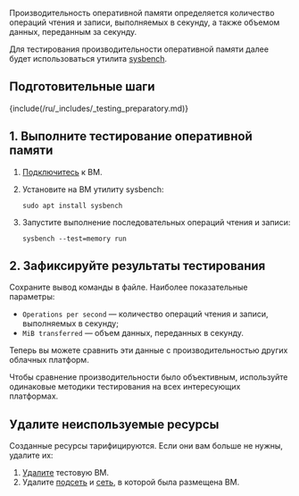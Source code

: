Производительность оперативной памяти определяется количество операций чтения и записи, выполняемых в секунду, а также объемом данных, переданным за секунду.

Для тестирования производительности оперативной памяти далее будет использоваться утилита [sysbench](https://github.com/akopytov/sysbench).

## Подготовительные шаги

{include(/ru/_includes/_testing_preparatory.md)}

## 1. Выполните тестирование оперативной памяти

1. [Подключитесь](/ru/computing/iaas/service-management/vm/vm-connect/vm-connect-nix) к ВМ.
1. Установите на ВМ утилиту sysbench:

    ```console
    sudo apt install sysbench
    ```

1. Запустите выполнение последовательных операций чтения и записи:

    ```console
    sysbench --test=memory run
    ```

## 2. Зафиксируйте результаты тестирования

Сохраните вывод команды в файле. Наиболее показательные параметры:

* `Operations per second` — количество операций чтения и записи, выполняемых в секунду;
* `MiB transferred` — объем данных, переданных в секунду.

Теперь вы можете сравнить эти данные с производительностью других облачных платформ.

<warn>

Чтобы сравнение производительности было объективным, используйте одинаковые методики тестирования на всех интересующих платформах.

</warn>

## Удалите неиспользуемые ресурсы

Созданные ресурсы тарифицируются. Если они вам больше не нужны, удалите их:

1. [Удалите](/ru/computing/iaas/service-management/vm/vm-manage#delete_vm) тестовую ВМ.
1. Удалите [подсеть](/ru/networks/vnet/service-management/net#udalenie_podseti) и [сеть](/ru/networks/vnet/service-management/net#udalenie_seti), в которой была размещена ВМ.
